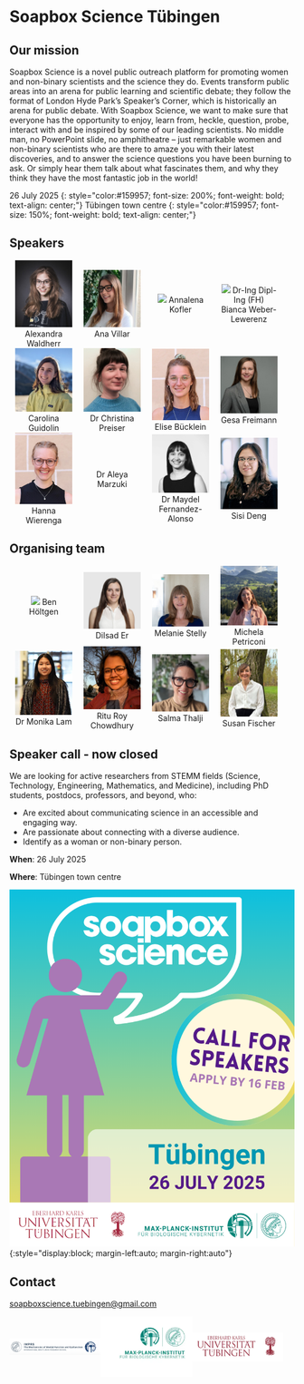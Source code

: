 # Soapbox Science Tübingen

<style type="text/css">
    .speaker_box {
        object-fit: cover;
        width: 20%;
        text-align: center;
        margin-left: 2%;
        margin-right: 2%;
        position: relative;
    }

    .speaker_text {
      position: absolute; top: 50%; left: -50%;
 
      width: 200%; padding: 10px;
      color: #fff; background: rgba(0, 0, 0, 0.75);
    }

    .speaker_text {
      visibility: none; opacity: 0;
      transition: opacity 0.3s;
    }
    .speaker_box:hover .speaker_text{
      visibility: visible; opacity: 1;
      z-index: 1;
    }
</style>

## Our mission

Soapbox Science is a novel public outreach platform for promoting women and
non-binary scientists and the science they do. Events transform public areas
into an arena for public learning and scientific debate; they follow the format
of London Hyde Park’s Speaker’s Corner, which is historically an arena for
public debate. With Soapbox Science, we want to make sure that everyone has the
opportunity to enjoy, learn from, heckle, question, probe, interact with and be
inspired by some of our leading scientists. No middle man, no PowerPoint slide,
no amphitheatre – just remarkable women and non-binary scientists who are there
to amaze you with their latest discoveries, and to answer the science questions
you have been burning to ask. Or simply hear them talk about what
fascinates them, and why they think they have the most fantastic job in the
world!

26 July 2025
{: style="color:#159957; font-size: 200%; font-weight: bold; text-align: center;"}
Tübingen town centre
{: style="color:#159957; font-size: 150%; font-weight: bold; text-align: center;"}

## Speakers

<div style="">

 <div style="display: inline-flex; width: 100%; align-items: center;">
  <div class="speaker_box" id="speaker_box_aw">
   <img src="./assets/speakers/AW_speaker.jpg" />
    Alexandra Waldherr
    <div class="speaker_text" id="speaker_text_aw">
      I am a PhD student in Andrei Lupas' group at the Max Planck Institute for
      Biology, studying protein design with a combination of computer and
      laboratory methods. My focus lies on non-canonical amino acids, and I am
      interested in the chemistry of unconventional side chains.
    </div>
  </div>
  <div class="speaker_box">
   <img src="./assets/speakers/AV_speaker.jpg" />
    Ana Villar
    <div class="speaker_text" id="speaker_text_av">
      I am a third-year PhD student in Cancer Biology. Originally from Spain, I did my
      Master in Tübingen. Now, almost at the end of the PhD I´m looking forward to
      moving in the neuropsychology field as I fell in love with our minds and their
      great power on us. At this years’ Tübingen Soapbox Science, I will give a quick
      view about skin cancer, what is known, what is still not known, interesting
      facts… Enthusiastic, passionate and empathetic; that is me!
    </div>
  </div>
  <div class="speaker_box">
   <img src="./assets/speakers/AK_speaker.png" />
    Annalena Kofler
    <div class="speaker_text" id="speaker_text_ak">
      I am a PhD student at the Max Planck Institute for Intelligent Systems where I develop machine learning methods to analyze gravitational wave signals resulting from the collision of black holes. 
    </div>
  </div>
  <div class="speaker_box">
   <img src="./assets/speakers/BWL_speaker.jpg" />
    Dr-Ing Dipl-Ing (FH) Bianca Weber-Lewerenz
    <div class="speaker_text" id="speaker_text_ak">
      I am a PhD student at the Max Planck Institute for Intelligent Systems where I develop machine learning methods to analyze gravitational wave signals resulting from the collision of black holes. 
    </div>
  </div>
   </div>

  <div style="display: inline-flex; width: 100%; align-items: center;">
  <div class="speaker_box">
   <img src="./assets/speakers/CG_speaker.jpg" />
    Carolina Guidolin
    <div class="speaker_text" id="speaker_text_ak">
      I am a PhD student at the Max Planck Institute for Intelligent Systems where I develop machine learning methods to analyze gravitational wave signals resulting from the collision of black holes. 
    </div>
  </div>
  <div class="speaker_box">
   <img src="./assets/speakers/CP_speaker.jpg" />
    Dr Christina Preiser
    <div class="speaker_text" id="speaker_text_ak">
      I am a PhD student at the Max Planck Institute for Intelligent Systems where I develop machine learning methods to analyze gravitational wave signals resulting from the collision of black holes. 
    </div>
  </div>
    <div class="speaker_box">
   <img src="./assets/speakers/EB_speaker.jpeg" />
    Elise Bücklein
    <div class="speaker_text" id="speaker_text_ak">
      I am a PhD student at the Max Planck Institute for Intelligent Systems where I develop machine learning methods to analyze gravitational wave signals resulting from the collision of black holes. 
    </div>
  </div>
    <div class="speaker_box">
   <img src="./assets/speakers/GF_speaker.jpeg" />
    Gesa Freimann
    <div class="speaker_text" id="speaker_text_ak">
      I am a PhD student at the Max Planck Institute for Intelligent Systems where I develop machine learning methods to analyze gravitational wave signals resulting from the collision of black holes. 
    </div>
  </div>
  </div>

 <div style="display: inline-flex; width: 100%; align-items: center;">
  <div class="speaker_box">
  <img src="./assets/speakers/HW_speaker.JPG" />
    Hanna Wierenga
    <div class="speaker_text" id="speaker_text_ak">
      I am a PhD student at the Max Planck Institute for Intelligent Systems where I develop machine learning methods to analyze gravitational wave signals resulting from the collision of black holes. 
    </div>
  </div>
  <div class="speaker_box">
    Dr Aleya Marzuki
    <div class="speaker_text" id="speaker_text_ak">
      I am a PhD student at the Max Planck Institute for Intelligent Systems where I develop machine learning methods to analyze gravitational wave signals resulting from the collision of black holes. 
    </div>
  </div>
  <div class="speaker_box">
 <img src="./assets/speakers/MFA_speaker.png" />
    Dr Maydel Fernandez-Alonso
    <div class="speaker_text" id="speaker_text_ak">
      I am a PhD student at the Max Planck Institute for Intelligent Systems where I develop machine learning methods to analyze gravitational wave signals resulting from the collision of black holes. 
    </div>
  </div>
  <div class="speaker_box">
   <img src="./assets/speakers/SD_speaker.jpg" />
    Sisi Deng
    <div class="speaker_text" id="speaker_text_ak">
      I am a PhD student at the Max Planck Institute for Intelligent Systems where I develop machine learning methods to analyze gravitational wave signals resulting from the collision of black holes. 
    </div>
  </div>
 </div>
</div>

## Organising team

<div style="">
 <div style="display: inline-flex; width: 100%; align-items: center;">
  <div class="speaker_box">
   <img src="./assets/organisers/ben_höltgen.jpg" />
   Ben Höltgen
  </div>

  <div class="speaker_box">
   <img src="./assets/organisers/er_dilsad.jpg" />
   Dilsad Er
  </div>

  <div class="speaker_box">
   <img src="./assets/organisers/melanie_stelly.jpg" />
   Melanie Stelly
  </div>

  <div class="speaker_box">
   <img src="./assets/organisers/michela_petriconi.JPG" />
   Michela Petriconi
  </div>
 </div>

<div style="display: inline-flex; width: 100%; align-items: center;">
 <div class="speaker_box">
 <img src="./assets/organisers/moni_lam.JPG" />
  Dr Monika Lam
 </div>

  <div class="speaker_box">
  <img src="./assets/organisers/ritu_roy_chowdhury.jpg" />
  Ritu Roy Chowdhury
 </div>

 <div class="speaker_box">
  <img src="./assets/organisers/salma_thalji.jpg" />
  Salma Thalji
 </div>

  <div class="speaker_box">
  <img src="./assets/organisers/susan_fischer.jpg" />
  Susan Fischer
 </div>
</div>
</div>

## Speaker call - now closed

We are looking for active researchers from STEMM fields (Science, Technology,
Engineering, Mathematics, and Medicine), including PhD students, postdocs,
professors, and beyond, who:

- Are excited about communicating science in an accessible and engaging way.
- Are passionate about connecting with a diverse audience.
- Identify as a woman or non-binary person.

**When**: 26 July 2025

**Where**: Tübingen town centre

![Soapbox science logo](./assets/logos/soapbox_science_call.png){:style="display:block; margin-left:auto; margin-right:auto"}

## Contact

[soapboxscience.tuebingen@gmail.com](mailto:soapboxscience.tuebingen@gmail.com)

<div style="display: inline-flex; width=100%; align-items: center;">

 <img src="./assets/logos/logo_imprs.png" width="32%" style="object-fit: contain;" />
 <img src="./assets/logos/logo_mpg-kyb.webp" width="32%" style="object-fit: contain;" />
 <img src="./assets/logos/logo_uni-tue.png" width="32%" style="object-fit: contain;" />

</div>
